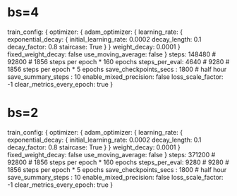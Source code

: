 # bs=4

train_config: {
  optimizer: {
    adam_optimizer: {
      learning_rate: {
        exponential_decay: {
          initial_learning_rate: 0.0002
          decay_length: 0.1
          decay_factor: 0.8
          staircase: True
        }
      }
      weight_decay: 0.0001
    }
    fixed_weight_decay: false
    use_moving_average: false
  }
  steps: 148480 # 92800 # 1856 steps per epoch * 160 epochs
  steps_per_eval: 4640 # 9280 # 1856 steps per epoch * 5 epochs
  save_checkpoints_secs : 1800 # half hour
  save_summary_steps : 10
  enable_mixed_precision: false
  loss_scale_factor: -1
  clear_metrics_every_epoch: true
}


# bs=2

train_config: {
  optimizer: {
    adam_optimizer: {
      learning_rate: {
        exponential_decay: {
          initial_learning_rate: 0.0002
          decay_length: 0.1
          decay_factor: 0.8
          staircase: True
        }
      }
      weight_decay: 0.0001
    }
    fixed_weight_decay: false
    use_moving_average: false
  }
  steps: 371200 # 92800 # 1856 steps per epoch * 160 epochs
  steps_per_eval: 9280 # 9280 # 1856 steps per epoch * 5 epochs
  save_checkpoints_secs : 1800 # half hour
  save_summary_steps : 10
  enable_mixed_precision: false
  loss_scale_factor: -1
  clear_metrics_every_epoch: true
}